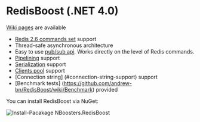 RedisBoost (.NET 4.0)
==========

[Wiki pages](https://github.com/andrew-bn/RedisBoost/wiki) are available

* [Redis 2.6 commands set](http://redis.io/commands) support
* Thread-safe asynchronous architecture
* Easy to use [pub/sub api](https://github.com/andrew-bn/RedisBoost/wiki/Redis-channels). Works directly on the level of Redis commands.
* [Pipelining](https://github.com/andrew-bn/RedisBoost/wiki/Pipelining) support
* [Serialization](https://github.com/andrew-bn/RedisBoost/wiki/Serialization) support
* [Clients pool](https://github.com/andrew-bn/RedisBoost/wiki/Clients-pool) support
* [Connection string] (#connection-string-support) support
* [Benchmark tests] (https://github.com/andrew-bn/RedisBoost/wiki/Benchmark) provided

You can install RedisBoost via NuGet:

![Install-Pacakage NBoosters.RedisBoost](https://raw.github.com/andrew-bn/RedisBoost/master/images/nuget.png)
